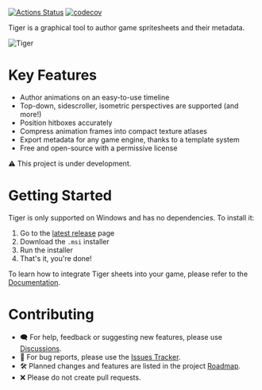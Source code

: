 [![Actions Status](https://github.com/agersant/tiger/workflows/Build/badge.svg)](https://github.com/agersant/tiger/actions) [![codecov](https://codecov.io/gh/agersant/tiger/branch/master/graph/badge.svg?token=Ekd9mm2Wii)](https://codecov.io/gh/agersant/tiger)

Tiger is a graphical tool to author game spritesheets and their metadata.

![Tiger](res/readme/screenshot-0.4.0.png?raw=true "Tiger")

# Key Features

- Author animations on an easy-to-use timeline
- Top-down, sidescroller, isometric perspectives are supported (and more!)
- Position hitboxes accurately
- Compress animation frames into compact texture atlases
- Export metadata for any game engine, thanks to a template system
- Free and open-source with a permissive license

⚠️ This project is under development.

# Getting Started

Tiger is only supported on Windows and has no dependencies. To install it:

1. Go to the [latest release](https://github.com/agersant/tiger/releases/latest) page
2. Download the `.msi` installer
3. Run the installer
4. That's it, you're done!

To learn how to integrate Tiger sheets into your game, please refer to the [Documentation](https://agersant.github.io/tiger/).

# Contributing

- 🗨 For help, feedback or suggesting new features, please use [Discussions](https://github.com/agersant/tiger/discussions).
- 🐛 For bug reports, please use the [Issues Tracker](https://github.com/agersant/tiger/issues).
- 🛠 Planned changes and features are listed in the project [Roadmap](ROADMAP.md).
- ❌ Please do not create pull requests.
